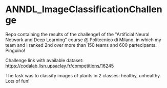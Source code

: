 # ANNDL_ImageClassificationChallenge
Repo containing the results of the challenge1 of the "Artificial Neural Network and Deep Learning" course @ Politecnico di Milano, in which my team and I ranked 2nd over more than 150 teams and 600 partecipants. Pinguino! 

Challenge link with available dataset: https://codalab.lisn.upsaclay.fr/competitions/16245

The task was to classify images of plants in 2 classes: healthy, unhealthy. 
Lots of fun!
